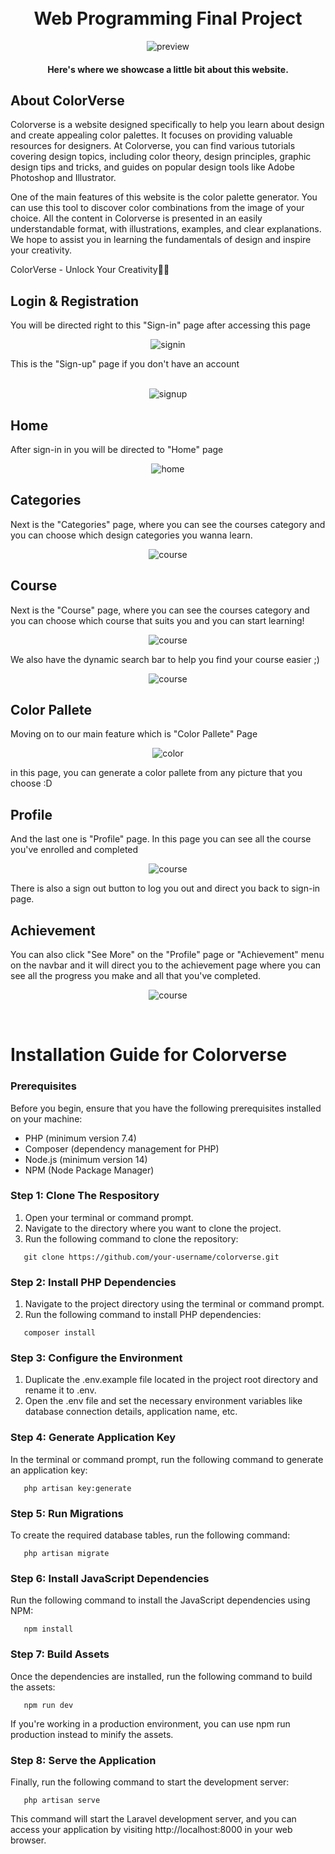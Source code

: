 <h1 align="center">
  <br>
  Web Programming Final Project
  <br>
</h1>

<p align="center"> <img src="https://github.com/alexisabdi05/ProjectWebProg/assets/67302201/8b067c5a-8dbf-4ccc-b2b6-bb6d523e61ff.png" alt="preview"> </img> </p>

<h4 align="center">Here's where we showcase a little bit about this website.</h4> 

## About ColorVerse
Colorverse is a website designed specifically to help you learn about design and create appealing color palettes. It focuses on providing valuable resources for designers. At Colorverse, you can find various tutorials covering design topics, including color theory, design principles, graphic design tips and tricks, and guides on popular design tools like Adobe Photoshop and Illustrator.

One of the main features of this website is the color palette generator. You can use this tool to discover color combinations from the image of your choice. All the content in Colorverse is presented in an easily understandable format, with illustrations, examples, and clear explanations. We hope to assist you in learning the fundamentals of design and inspire your creativity.

ColorVerse - Unlock Your Creativity🚀✨

## Login & Registration
You will be directed right to this "Sign-in" page after accessing this page
<p align="center"> <img src="https://github.com/Nataliakrndng/profile-sl/assets/67302201/bbd677e6-5834-416f-8ea1-baf784630ba5.png" alt="signin"> </img> </p>
This is the "Sign-up" page if you don't have an account
<br>
<br>
<p align="center"> <img src="https://github.com/Nataliakrndng/profile-sl/assets/67302201/8324728b-b4aa-4c0d-b29b-d48bf9663973.png" alt="signup"> </img> </p>

## Home
After sign-in in you will be directed to "Home" page
<p align="center"> <img src="https://github.com/Nataliakrndng/profile-sl/assets/67302201/c8953176-0c66-40b6-b7ef-f68ef3b2b211.gif" alt="home"> </img> </p>

## Categories
Next is the "Categories" page, where you can see the courses category and you can choose which design categories you wanna learn.
<p align="center"> <img src="https://github.com/alexisabdi05/ProjectWebProg/assets/67302201/2f5e104f-5387-40ff-9bb8-502a761fd7ef.png" alt="course"> </img> </p>

## Course
Next is the "Course" page, where you can see the courses category and you can choose which course that suits you and you can start learning!
<p align="center"> <img src="https://github.com/Nataliakrndng/profile-sl/assets/67302201/8ccbb9db-7268-4b5f-8358-7c4115cf70e4.gif" alt="course"> </img> </p>

We also have the dynamic search bar to help you find your course easier ;)
<p align="center"> <img src="https://github.com/alexisabdi05/ProjectWebProg/assets/67302201/83ba3dac-a6a6-406b-8da5-ce6e6ac5983a.gif" alt="course"> </img> </p>

## Color Pallete
Moving on to our main feature which is "Color Pallete" Page
<p align="center"> <img src="https://github.com/alexisabdi05/ProjectWebProg/assets/67302201/3bb0d1a1-4a06-4e32-8958-013ce50029cd.gif" alt="color"> </img> </p>
in this page, you can generate a color pallete from any picture that you choose :D

## Profile
And the last one is "Profile" page. In this page you can see all the course you've enrolled and completed
<p align="center"> <img src="https://github.com/alexisabdi05/ProjectWebProg/assets/67302201/6a624252-7937-47be-83bf-106d913757d9.gif" alt="course"> </img> </p>
There is also a sign out button to log you out and direct you back to sign-in page.

## Achievement
You can also click "See More" on the "Profile" page or "Achievement" menu on the navbar and it will direct you to the achievement page where you can see all the progress you make and all that you've completed.
<p align="center"> <img src="https://github.com/alexisabdi05/ProjectWebProg/assets/67302201/31f6ebbc-9e50-437a-9586-c2ebb0cc8ad2.gif" alt="course"> </img> </p>
<br>

# Installation Guide for Colorverse
### Prerequisites
Before you begin, ensure that you have the following prerequisites installed on your machine:

- PHP (minimum version 7.4) <br>
- Composer (dependency management for PHP) <br>
- Node.js (minimum version 14) <br>
- NPM (Node Package Manager) <br>

### Step 1: Clone The Respository
1. Open your terminal or command prompt.
2. Navigate to the directory where you want to clone the project.
3. Run the following command to clone the repository: <br>
```<language>
   git clone https://github.com/your-username/colorverse.git
   ```

### Step 2: Install PHP Dependencies
1. Navigate to the project directory using the terminal or command prompt.
2. Run the following command to install PHP dependencies: <br>
```<language>
   composer install
   ```
### Step 3: Configure the Environment
1. Duplicate the .env.example file located in the project root directory and rename it to .env.
2. Open the .env file and set the necessary environment variables like database connection details, application name, etc.

### Step 4: Generate Application Key
In the terminal or command prompt, run the following command to generate an application key:
```<language>
   php artisan key:generate
   ```
### Step 5: Run Migrations
To create the required database tables, run the following command:
```<language>
   php artisan migrate
   ```
### Step 6: Install JavaScript Dependencies
Run the following command to install the JavaScript dependencies using NPM:
```<language>
   npm install
   ```
### Step 7: Build Assets
Once the dependencies are installed, run the following command to build the assets:
```<language>
   npm run dev
   ```
If you're working in a production environment, you can use npm run production instead to minify the assets.

### Step 8: Serve the Application
Finally, run the following command to start the development server:
```<language>
   php artisan serve
   ```
This command will start the Laravel development server, and you can access your application by visiting http://localhost:8000 in your web browser.
